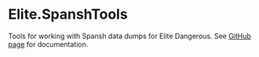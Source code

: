 # Elite.SpanshTools
Tools for working with Spansh data dumps for Elite Dangerous.  See [GitHub page](https://github.com/Merovech/Elite.SpanshTools) for documentation.